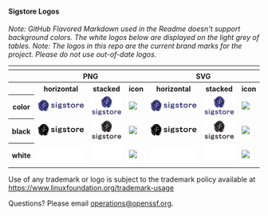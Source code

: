 
#### Sigstore Logos

_Note: GitHub Flavored Markdown used in the Readme doesn't support background colors. The white logos below are displayed on the light grey of tables._
_Note: The logos in this repo are the current brand marks for the project. Please do not use out-of-date logos._

<table>
    <tr>
    	<th colspan="7"></th>
    </tr>
    <tr>
        <th></th>
        <th colspan="3">PNG</th>
        <th colspan="3">SVG</th>
    </tr>
    <tr>
        <th></th>
        <th>horizontal</th>
        <th>stacked</th>
        <th>icon</th>
        <th>horizontal</th>
        <th>stacked</th>
        <th>icon</th>
    </tr>
    <tr>
        <th>color</th>
        <td><img src="horizontal/color/Sigstore-logo_horizontal-color.png" width="200"></td>
        <td><img src="stacked/color/Sigstore-logo_stacked-color.png" width="95"></td>
        <td><img src="icon/color/Sigstore-logo_icon-color.png" width="75"></td>
        <td><img src="horizontal/color/Sigstore-logo_horizontal-color.svg" width="200"></td>
        <td><img src="stacked/color/Sigstore-logo_stacked-color.svg" width="95"></td>
        <td><img src="icon/color/Sigstore-logo_icon-color.svg" width="75"></td>
    </tr>
    <tr>
        <th>black</th>
        <td><img src="horizontal/black/Sigstore-logo_horizontal-black.png" width="200"></td>
        <td><img src="stacked/black/Sigstore-logo_stacked-black.png" width="95"></td>
        <td><img src="icon/black/Sigstore-logo_icon-black.png" width="75"></td>
        <td><img src="horizontal/black/Sigstore-logo_horizontal-black.svg" width="200"></td>
        <td><img src="stacked/black/Sigstore-logo_stacked-black.svg" width="95"></td>
        <td><img src="icon/black/Sigstore-logo_icon-black.svg" width="75"></td>
    </tr>
    <tr>
        <th>white</th>
        <td><img src="horizontal/white/Sigstore-logo_horizontal-white.png" width="200"></td>
        <td><img src="stacked/white/Sigstore-logo_stacked-white.png" width="95"></td>
        <td><img src="icon/white/Sigstore-logo_icon-white.png" width="75"></td>
        <td><img src="horizontal/white/Sigstore-logo_horizontal-white.svg" width="200"></td>
        <td><img src="stacked/white/Sigstore-logo_stacked-white.svg" width="95"></td>
        <td><img src="icon/white/Sigstore-logo_icon-white.svg" width="75"></td>
    </tr>
</table>


Use of any trademark or logo is subject to the trademark policy available at https://www.linuxfoundation.org/trademark-usage

Questions? Please email [operations@openssf.org](mailto:operations@openssf.org).
